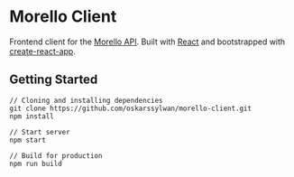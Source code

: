 # Morello Client

Frontend client for the [Morello API](https://github.com/oskarssylwan/morello-api).
Built with
[React](https://reactjs.org/)
and bootstrapped with
[create-react-app](https://github.com/facebookincubator/create-react-app).

## Getting Started
```
// Cloning and installing dependencies
git clone https://github.com/oskarssylwan/morello-client.git
npm install
```
```
// Start server
npm start
```
```
// Build for production
npm run build
```
